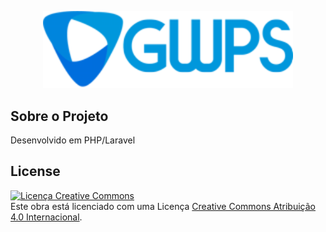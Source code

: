 <p align="center"><a href="https://gwps.com.br" target="_blank"><img src="https://raw.githubusercontent.com/gwpstecnologia/encurtador/677161ef556ad919bce5348c607f2aeab0be31ae/public/logo_250px_azul.png" width="400" alt="GWPSLogo"></a></p>


## Sobre o Projeto

Desenvolvido em PHP/Laravel

## License

<a rel="license" href="http://creativecommons.org/licenses/by/4.0/"><img alt="Licença Creative Commons" style="border-width:0" src="https://i.creativecommons.org/l/by/4.0/80x15.png" /></a><br />Este obra está licenciado com uma Licença <a rel="license" href="http://creativecommons.org/licenses/by/4.0/">Creative Commons Atribuição 4.0 Internacional</a>.
